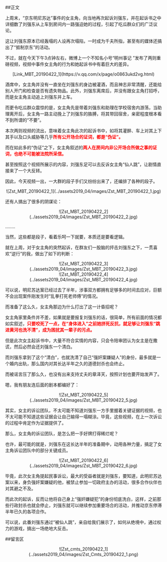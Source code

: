 ##正文

上周末，“京东明尼苏达”事件的女主角，向当地再次起诉刘强东，并在起诉书之中详细数了刘强东从上车到房间内一路强迫她的过程，引起了吃瓜群众们的广泛议论。

这让刘强东原本已经轰塌的人设再次塌陷，一时成为千夫所指，甚至有的媒体还搞出了“抵制京东”的活动。

不过，就在今天下午3点钟左右，微博上一个不知名小号“明州事记 ”发布了两则重磅视频，视频中事件女主角的行为和她起诉书中有着巨大的差异。

 <div align="center">[Link_MBT_20190422_1](https://v.qq.com/x/page/o0863ukd2vg.html)</div>

酒席中，女主角并没有一直坐在刘强东的身边被灌酒，而且神志非常清醒，还能给别人开门和检查是否有遗失物品。此外，刘强东离席后，并没有跟女主角打招呼，而是女主角主动追上刘强东并上车。

而更令吃瓜群众震惊的是，女主角先是带着刘强东和助理在学校宿舍内游荡，当助理离开后，女主角一路主动挽上了刘强东的胳膊，将其带回宿舍，亲密程度根本看不到所谓的“不要”。

本次两则视频的流出，意味着女主角此次的起诉书中，如将其灌醉、车上对其上下其手以及口头威胁等几乎<font color="red">**所有公开场合的证词，都是“伪证”。**</font>

而在如此多的“伪证”之下，女主角叙述的<font color="red">**两人在房间内非公开场合所做之事的证词，也绝不可能被法院所采信。**</font>

甚至按照这个视频所展示的内容，刘强东足可以去反诉女主角“仙人跳”，让剧情直接来了一个大反转。

因此，今天视频一出，一大群的段子手们又纷纷出来了，还编排了各种的段子。

 <div align="center">![Zst_MBT_20190422_1](../assets2019_04/images/Zst_MBT_20190422_1.jpg)</div>

还有人搞出了很多的阴谋论：

 <div align="center">![Zst_MBT_20190422_2](../assets2019_04/images/Zst_MBT_20190422_2.jpg)</div>

........

当然，这些都是段子，看着乐呵一下就要，本质还是要看逻辑。

就在上周，对于女主角的突然起诉，在群友们一股脑的抨击刘强东之下，一贯喜欢“逆行”的我，做出了如下的判断：

 <div align="center">![Zst_MBT_20190422_3](../assets2019_04/images/Zst_MBT_20190422_3.jpg)</div>
 <div align="center">![Zst_MBT_20190422_4](../assets2019_04/images/Zst_MBT_20190422_4.jpg)</div>

可以说，明尼苏达案已经过去了半年，涉事双方都拥有足够多的时间去应对，巨额不会出现案件刚发生时“乱拳打死老师傅”的情况。

而准备了这么久，女主角那边为什么打出了这一计昏招呢？

女主角家里条件并不差，如果就是要报复刘强东的话，很简单，所有前面的情况都如实叙述，<font color="red">**只要咬死了一点，在“身体进入”之前她拼死反抗，就足够让刘强东“跳进黄河也洗不清”，成为困扰其一辈子的污点。**</font>

但是此次女主起诉书中，大量不符合实情的内容，只会令陪审团认为女主是在撒谎，然后必然会还刘强东一个清白。

而刘强东拿到了这个“清白”，也就洗清了自己“强奸案嫌疑人”的身份，最多就是一个婚内出轨，那么国内对其长达半年之久的道德封杀也会终止。

而被谣言压了那么久，也没有出来支持丈夫的章泽天，按照计划也要开始发声了。

嗯，我有朋友连后面的剧本都编好了：

 <div align="center">![Zst_MBT_20190422_5](../assets2019_04/images/Zst_MBT_20190422_5.jpg)</div>

其实，女主的诉讼团队，不太可能不知道刘强东一方手里握着关键证据的视频，也不太可能不知道这些证据会让自己输得一塌糊涂。毕竟，这些视频，在上一次诉讼的过程中肯定作为证据提供了。

那么，女主角的诉讼团队，是怎么把一手好牌打得稀烂呢？

也许，最可能的就是，刘强东在这长达半年的准备期中，动用各种力量，搞定了女主角诉讼团队中的部分关键成员。

 <div align="center">![Zst_MBT_20190422_6](../assets2019_04/images/Zst_MBT_20190422_6.jpg)</div>

毕竟，此次女主角提起民事诉讼，最大的受益者就是刘强东，要知道，此明尼苏达案以来，身负强奸案嫌疑的他，被禁止参加一切政府主办的活动，很多合作伙伴也对其避之不及。

而此次的起诉，反而让他将自己身上“强奸嫌疑犯”的身份彻底洗白，这样，之前那些行政封杀也就会停止，刘强东就可以继续参加重要场合的活动，并推动京东停滞半年已久的各项合作。

可以说，此番刘强东通过“被仙人跳”，亲自给我们展示了，如何从绝境中，通过权力的游戏，搞出一场绝地大反击。

##留言区
 <div align="center">![Zst_cmts_20190422_1](../assets2019_04/images/Zst_Cmts_20190422_1.png)</div>